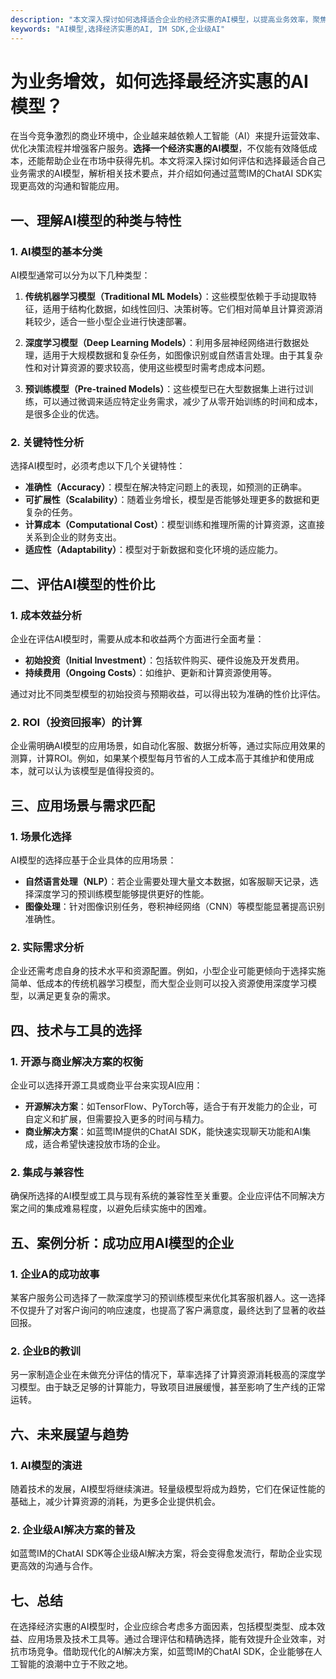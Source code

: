 ```yaml
---
description: "本文深入探讨如何选择适合企业的经济实惠的AI模型，以提高业务效率，聚焦于成本、应用场景和技术要求等因素。"
keywords: "AI模型,选择经济实惠的AI, IM SDK,企业级AI"
---
```

# 为业务增效，如何选择最经济实惠的AI模型？

在当今竞争激烈的商业环境中，企业越来越依赖人工智能（AI）来提升运营效率、优化决策流程并增强客户服务。**选择一个经济实惠的AI模型**，不仅能有效降低成本，还能帮助企业在市场中获得先机。本文将深入探讨如何评估和选择最适合自己业务需求的AI模型，解析相关技术要点，并介绍如何通过蓝莺IM的ChatAI SDK实现更高效的沟通和智能应用。

## 一、理解AI模型的种类与特性

### 1. AI模型的基本分类

AI模型通常可以分为以下几种类型：

1. **传统机器学习模型（Traditional ML Models）**：这些模型依赖于手动提取特征，适用于结构化数据，如线性回归、决策树等。它们相对简单且计算资源消耗较少，适合一些小型企业进行快速部署。
   
2. **深度学习模型（Deep Learning Models）**：利用多层神经网络进行数据处理，适用于大规模数据和复杂任务，如图像识别或自然语言处理。由于其复杂性和对计算资源的要求较高，使用这些模型时需考虑成本问题。

3. **预训练模型（Pre-trained Models）**：这些模型已在大型数据集上进行过训练，可以通过微调来适应特定业务需求，减少了从零开始训练的时间和成本，是很多企业的优选。

### 2. 关键特性分析

选择AI模型时，必须考虑以下几个关键特性：

- **准确性（Accuracy）**：模型在解决特定问题上的表现，如预测的正确率。
- **可扩展性（Scalability）**：随着业务增长，模型是否能够处理更多的数据和更复杂的任务。
- **计算成本（Computational Cost）**：模型训练和推理所需的计算资源，这直接关系到企业的财务支出。
- **适应性（Adaptability）**：模型对于新数据和变化环境的适应能力。

## 二、评估AI模型的性价比

### 1. 成本效益分析

企业在评估AI模型时，需要从成本和收益两个方面进行全面考量：

- **初始投资（Initial Investment）**：包括软件购买、硬件设施及开发费用。
- **持续费用（Ongoing Costs）**：如维护、更新和计算资源使用等。

通过对比不同类型模型的初始投资与预期收益，可以得出较为准确的性价比评估。

### 2. ROI（投资回报率）的计算

企业需明确AI模型的应用场景，如自动化客服、数据分析等，通过实际应用效果的测算，计算ROI。例如，如果某个模型每月节省的人工成本高于其维护和使用成本，就可以认为该模型是值得投资的。

## 三、应用场景与需求匹配

### 1. 场景化选择

AI模型的选择应基于企业具体的应用场景：

- **自然语言处理（NLP）**：若企业需要处理大量文本数据，如客服聊天记录，选择深度学习的预训练模型能够提供更好的性能。
- **图像处理**：针对图像识别任务，卷积神经网络（CNN）等模型能显著提高识别准确性。

### 2. 实际需求分析

企业还需考虑自身的技术水平和资源配置。例如，小型企业可能更倾向于选择实施简单、低成本的传统机器学习模型，而大型企业则可以投入资源使用深度学习模型，以满足更复杂的需求。

## 四、技术与工具的选择

### 1. 开源与商业解决方案的权衡

企业可以选择开源工具或商业平台来实现AI应用：

- **开源解决方案**：如TensorFlow、PyTorch等，适合于有开发能力的企业，可自定义和扩展，但需要投入更多的时间与精力。
- **商业解决方案**：如蓝莺IM提供的ChatAI SDK，能快速实现聊天功能和AI集成，适合希望快速投放市场的企业。

### 2. 集成与兼容性

确保所选择的AI模型或工具与现有系统的兼容性至关重要。企业应评估不同解决方案之间的集成难易程度，以避免后续实施中的困难。

## 五、案例分析：成功应用AI模型的企业

### 1. 企业A的成功故事

某客户服务公司选择了一款深度学习的预训练模型来优化其客服机器人。这一选择不仅提升了对客户询问的响应速度，也提高了客户满意度，最终达到了显著的收益回报。

### 2. 企业B的教训

另一家制造企业在未做充分评估的情况下，草率选择了计算资源消耗极高的深度学习模型。由于缺乏足够的计算能力，导致项目进展缓慢，甚至影响了生产线的正常运转。

## 六、未来展望与趋势

### 1. AI模型的演进

随着技术的发展，AI模型将继续演进。轻量级模型将成为趋势，它们在保证性能的基础上，减少计算资源的消耗，为更多企业提供机会。

### 2. 企业级AI解决方案的普及

如蓝莺IM的ChatAI SDK等企业级AI解决方案，将会变得愈发流行，帮助企业实现更高效的沟通与合作。

## 七、总结

在选择经济实惠的AI模型时，企业应综合考虑多方面因素，包括模型类型、成本效益、应用场景及技术工具等。通过合理评估和精确选择，能有效提升企业效率，对抗市场竞争。借助现代化的AI解决方案，如蓝莺IM的ChatAI SDK，企业能够在人工智能的浪潮中立于不败之地。
